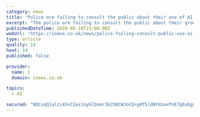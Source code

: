 ```yaml
---
category: news
title: "Police are failing to consult the public about their use of AI, charity warns"
excerpt: "The police are failing to consult the public about their growing use of technologies including artificially-intelligence facial recognition and automated decision systems (ADS), a charity has warned."
publishedDateTime: 2020-05-10T23:08:00Z
webUrl: "https://inews.co.uk/news/police-failing-consult-public-use-ai-charity-2848533"
type: article
quality: 14
heat: 14
published: false

provider:
  name: i
  domain: inews.co.uk

topics:
  - AI

secured: "NQCxqQ1alzi45vC2exJoyGlbomr3k25BtWJoCQ+g0T5ldNYdzwxPnE7g6xbgyGsdWJcX+PiEPJfAZel2PAYbES1r9qhQt8VN2lbm5frBJ3vrIHY6H1hQhyNA7Y27PlAo+xTFPQjkv7TFAHj5BY3AoO+wCmoG6+lErLZSIcWOKwqxFGEAFySSpCuWB9OM4ZMxbBlc2ul1E3y0KBjgYghqsg9uTygoSEbdQGUaHAF82YmAsRd1h5UMAzw0RNyIfw5iTF/+56mXodv4beC6HkIJu9cI2uTuqdZ8d/OSPM22TOkjgxT70j6hC/9i49aXIobMIQC6nrevi+cU4VvEW/DnKDUr0PLp6mt7+nS33QN3BQDQDvRQjX/O0w7VqI33O0CTJrCkbizxlpgkoB4LV0NmqsLmLZq5NQdkXIc36f+rN4ec7e7slnh2Zb8spa+EdfvM55h3cFSo7GOrCMZzzqDSgLfujifhVtBKf1tz7bRNoIM=;n7ba2o5O/Z/ZG6DlM3d1TA=="
---
```


